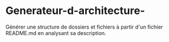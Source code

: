 # Generateur-d-architecture-
Générer une structure de dossiers et fichiers à partir d'un fichier README.md en analysant sa description.

